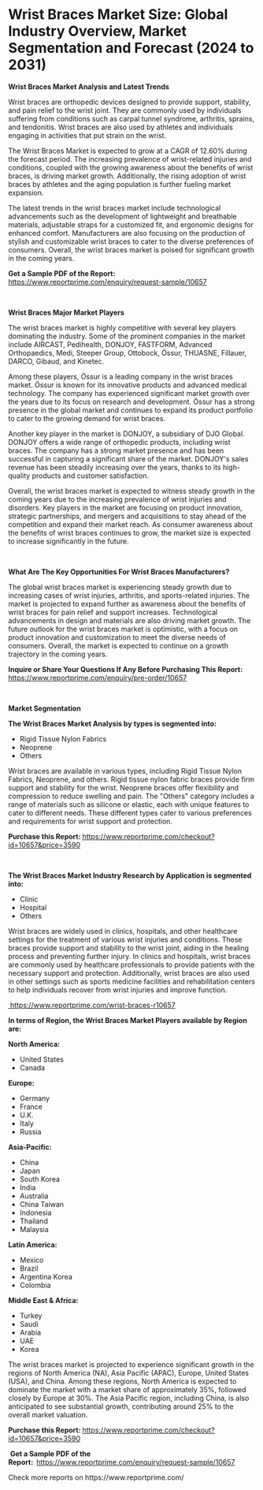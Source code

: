 <p><h1>Wrist Braces Market Size: Global Industry Overview, Market Segmentation and Forecast (2024 to 2031)</h1></p><p><strong>Wrist Braces Market Analysis and Latest Trends</strong></p>
<p><p>Wrist braces are orthopedic devices designed to provide support, stability, and pain relief to the wrist joint. They are commonly used by individuals suffering from conditions such as carpal tunnel syndrome, arthritis, sprains, and tendonitis. Wrist braces are also used by athletes and individuals engaging in activities that put strain on the wrist.</p><p>The Wrist Braces Market is expected to grow at a CAGR of 12.60% during the forecast period. The increasing prevalence of wrist-related injuries and conditions, coupled with the growing awareness about the benefits of wrist braces, is driving market growth. Additionally, the rising adoption of wrist braces by athletes and the aging population is further fueling market expansion.</p><p>The latest trends in the wrist braces market include technological advancements such as the development of lightweight and breathable materials, adjustable straps for a customized fit, and ergonomic designs for enhanced comfort. Manufacturers are also focusing on the production of stylish and customizable wrist braces to cater to the diverse preferences of consumers. Overall, the wrist braces market is poised for significant growth in the coming years.</p></p>
<p><strong>Get a Sample PDF of the Report:&nbsp;</strong> <a href="https://www.reportprime.com/enquiry/request-sample/10657">https://www.reportprime.com/enquiry/request-sample/10657</a></p>
<p>&nbsp;</p>
<p><strong>Wrist Braces Major Market Players</strong></p>
<p><p>The wrist braces market is highly competitive with several key players dominating the industry. Some of the prominent companies in the market include AIRCAST, Pedihealth, DONJOY, FASTFORM, Advanced Orthopaedics, Medi, Steeper Group, Ottobock, Össur, THUASNE, Fillauer, DARCO, Gibaud, and Kinetec.</p><p>Among these players, Össur is a leading company in the wrist braces market. Össur is known for its innovative products and advanced medical technology. The company has experienced significant market growth over the years due to its focus on research and development. Össur has a strong presence in the global market and continues to expand its product portfolio to cater to the growing demand for wrist braces.</p><p>Another key player in the market is DONJOY, a subsidiary of DJO Global. DONJOY offers a wide range of orthopedic products, including wrist braces. The company has a strong market presence and has been successful in capturing a significant share of the market. DONJOY's sales revenue has been steadily increasing over the years, thanks to its high-quality products and customer satisfaction.</p><p>Overall, the wrist braces market is expected to witness steady growth in the coming years due to the increasing prevalence of wrist injuries and disorders. Key players in the market are focusing on product innovation, strategic partnerships, and mergers and acquisitions to stay ahead of the competition and expand their market reach. As consumer awareness about the benefits of wrist braces continues to grow, the market size is expected to increase significantly in the future.</p></p>
<p>&nbsp;</p>
<p><strong>What Are The Key Opportunities For Wrist Braces Manufacturers?</strong></p>
<p><p>The global wrist braces market is experiencing steady growth due to increasing cases of wrist injuries, arthritis, and sports-related injuries. The market is projected to expand further as awareness about the benefits of wrist braces for pain relief and support increases. Technological advancements in design and materials are also driving market growth. The future outlook for the wrist braces market is optimistic, with a focus on product innovation and customization to meet the diverse needs of consumers. Overall, the market is expected to continue on a growth trajectory in the coming years.</p></p>
<p><strong>Inquire or Share Your Questions If Any Before Purchasing This Report:</strong> <a href="https://www.reportprime.com/enquiry/pre-order/10657">https://www.reportprime.com/enquiry/pre-order/10657</a></p>
<p>&nbsp;</p>
<p><strong>Market Segmentation</strong></p>
<p><strong>The Wrist Braces Market Analysis by types is segmented into:</strong></p>
<p><ul><li>Rigid Tissue Nylon Fabrics</li><li>Neoprene</li><li>Others</li></ul></p>
<p><p>Wrist braces are available in various types, including Rigid Tissue Nylon Fabrics, Neoprene, and others. Rigid tissue nylon fabric braces provide firm support and stability for the wrist. Neoprene braces offer flexibility and compression to reduce swelling and pain. The "Others" category includes a range of materials such as silicone or elastic, each with unique features to cater to different needs. These different types cater to various preferences and requirements for wrist support and protection.</p></p>
<p><strong>Purchase this Report:&nbsp;</strong><a href="https://www.reportprime.com/checkout?id=10657&price=3590">https://www.reportprime.com/checkout?id=10657&price=3590</a></p>
<p>&nbsp;</p>
<p><strong>The Wrist Braces Market Industry Research by Application is segmented into:</strong></p>
<p><ul><li>Clinic</li><li>Hospital</li><li>Others</li></ul></p>
<p><p>Wrist braces are widely used in clinics, hospitals, and other healthcare settings for the treatment of various wrist injuries and conditions. These braces provide support and stability to the wrist joint, aiding in the healing process and preventing further injury. In clinics and hospitals, wrist braces are commonly used by healthcare professionals to provide patients with the necessary support and protection. Additionally, wrist braces are also used in other settings such as sports medicine facilities and rehabilitation centers to help individuals recover from wrist injuries and improve function.</p></p>
<p><a href="https://www.reportprime.com/wrist-braces-r10657">&nbsp;https://www.reportprime.com/wrist-braces-r10657</a></p>
<p><strong>In terms of Region, the Wrist Braces Market Players available by Region are:</strong></p>
<p>
    <p> <strong> North America: </strong>
        <ul>
            <li>United States</li>
            <li>Canada</li>
        </ul>
        </p> 
    <p> <strong> Europe: </strong>
        <ul>
            <li>Germany</li>
            <li>France</li>
            <li>U.K.</li>
            <li>Italy</li>
            <li>Russia</li>
        </ul>
        </p> 
    <p> <strong> Asia-Pacific: </strong>
        <ul>
            <li>China</li>
            <li>Japan</li>
            <li>South Korea</li>
            <li>India</li>
            <li>Australia</li>
            <li>China Taiwan</li>
            <li>Indonesia</li>
            <li>Thailand</li>
            <li>Malaysia</li>
        </ul>
        </p> 
    <p> <strong> Latin America: </strong>
        <ul>
            <li>Mexico</li>
            <li>Brazil</li>
            <li>Argentina Korea</li>
            <li>Colombia</li>
        </ul>
        </p> 
    <p> <strong> Middle East & Africa: </strong>
        <ul>
            <li>Turkey</li>
            <li>Saudi</li>
            <li>Arabia</li>
            <li>UAE</li>
            <li>Korea</li>
        </ul>
    </p>
    </p>
<p><p>The wrist braces market is projected to experience significant growth in the regions of North America (NA), Asia Pacific (APAC), Europe, United States (USA), and China. Among these regions, North America is expected to dominate the market with a market share of approximately 35%, followed closely by Europe at 30%. The Asia Pacific region, including China, is also anticipated to see substantial growth, contributing around 25% to the overall market valuation.</p></p>
<p><strong>Purchase this Report: </strong><a href="https://www.reportprime.com/checkout?id=10657&price=3590">https://www.reportprime.com/checkout?id=10657&price=3590</a></p>
<p>&nbsp;<strong>Get a Sample PDF of the Report:&nbsp;&nbsp;</strong><a href="https://www.reportprime.com/enquiry/request-sample/10657">https://www.reportprime.com/enquiry/request-sample/10657</a></p>
<p><strong></strong></p>
<p>Check more reports on https://www.reportprime.com/</p>